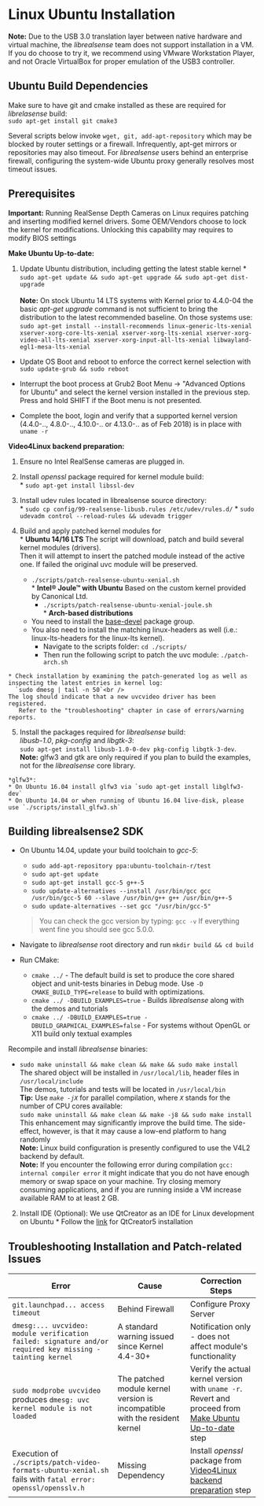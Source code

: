# Linux Ubuntu Installation

**Note:** Due to the USB 3.0 translation layer between native hardware and virtual machine, the *librealsense* team does not support installation in a VM. If you do choose to try it, we recommend using VMware Workstation Player, and not Oracle VirtualBox for proper emulation of the USB3 controller.

## Ubuntu Build Dependencies

Make sure to have git and cmake installed as these are required for *librelasense* build:  
  `sudo apt-get install git cmake3`

Several scripts below invoke `wget, git, add-apt-repository` which may be blocked by router settings or a firewall. Infrequently, apt-get mirrors or repositories may also timeout. For *librealsense* users behind an enterprise firewall, configuring the system-wide Ubuntu proxy generally resolves most timeout issues.

## Prerequisites
**Important:** Running RealSense Depth Cameras on Linux requires patching and inserting modified kernel drivers. Some OEM/Vendors choose to lock the kernel for modifications. Unlocking this capability may requires to modify BIOS settings

  **Make Ubuntu Up-to-date:**  
  1. Update Ubuntu distribution, including getting the latest stable kernel
    * `sudo apt-get update && sudo apt-get upgrade && sudo apt-get dist-upgrade`<br />  
    **Note:** On stock Ubuntu 14 LTS systems with Kernel prior to 4.4.0-04 the basic *apt-get upgrade* command is not sufficient to bring the distribution to the latest recommended baseline. On those systems use: `sudo apt-get install --install-recommends linux-generic-lts-xenial xserver-xorg-core-lts-xenial xserver-xorg-lts-xenial xserver-xorg-video-all-lts-xenial xserver-xorg-input-all-lts-xenial libwayland-egl1-mesa-lts-xenial `<br />  

  * Update OS Boot and reboot to enforce the correct kernel selection with `sudo update-grub && sudo reboot`<br />

  * Interrupt the boot process at Grub2 Boot Menu -> "Advanced Options for Ubuntu" and select the kernel version installed in the previous step. Press and hold SHIFT if the Boot menu is not presented.
  * Complete the boot, login and verify that a supported kernel version (4.4.0-.., 4.8.0-.., 4.10.0-.. or 4.13.0-.. as of Feb 2018) is in place with `uname -r`  


**Video4Linux backend preparation:**  
  1. Ensure no Intel RealSense cameras are plugged in.  

  2. Install *openssl* package required for kernel module build:<br />
    * `sudo apt-get install libssl-dev`<br />

  3. Install udev rules located in librealsense source directory:<br />
    * `sudo cp config/99-realsense-libusb.rules /etc/udev/rules.d/`
    * `sudo udevadm control --reload-rules && udevadm trigger`

  4. Build and apply patched kernel modules for <br />
    * **Ubuntu 14/16 LTS**
      The script will download, patch and build several kernel modules (drivers).<br />
      Then it will attempt to insert the patched module instead of the active one. If failed
      the original uvc module will be preserved.
      * `./scripts/patch-realsense-ubuntu-xenial.sh`<br />
    * **Intel® Joule™ with Ubuntu**
      Based on the custom kernel provided by Canonical Ltd.
        * `./scripts/patch-realsense-ubuntu-xenial-joule.sh`<br />
    * **Arch-based distributions**
      * You need to install the [base-devel](https://www.archlinux.org/groups/x86_64/base-devel/) package group.
      * You also need to install the matching linux-headers as well (i.e.: linux-lts-headers for the linux-lts kernel).<br />
        * Navigate to the scripts folder: `cd ./scripts/`<br />
        * Then run the following script to patch the uvc module: `./patch-arch.sh`<br />

    * Check installation by examining the patch-generated log as well as inspecting the latest entries in kernel log:
      `sudo dmesg | tail -n 50`<br />
    The log should indicate that a new uvcvideo driver has been registered.  
       Refer to the "troubleshooting" chapter in case of errors/warning reports.

  5. Install the packages required for *librealsense* build:  
    *libusb-1.0*, *pkg-config* and *libgtk-3*:  
    `sudo apt-get install libusb-1.0-0-dev pkg-config libgtk-3-dev`.  
    **Note:** glfw3 and gtk are only required if you plan to build the examples, not for the *librealsense* core library.

    *glfw3*:
    * On Ubuntu 16.04 install glfw3 via `sudo apt-get install libglfw3-dev`
    * On Ubuntu 14.04 or when running of Ubuntu 16.04 live-disk, please use `./scripts/install_glfw3.sh`

## Building librealsense2 SDK
  * On Ubuntu 14.04, update your build toolchain to *gcc-5*:
    * `sudo add-apt-repository ppa:ubuntu-toolchain-r/test`
    * `sudo apt-get update`
    * `sudo apt-get install gcc-5 g++-5`
    * `sudo update-alternatives --install /usr/bin/gcc gcc /usr/bin/gcc-5 60 --slave /usr/bin/g++ g++ /usr/bin/g++-5`
    * `sudo update-alternatives --set gcc "/usr/bin/gcc-5"`

    > You can check the gcc version by typing: `gcc -v`
    > If everything went fine you should see gcc 5.0.0.


  * Navigate to *librealsense* root directory and run `mkdir build && cd build`<br />
  * Run CMake:
    * `cmake ../` - The default build is set to produce the core shared object and unit-tests binaries in Debug mode. Use `-D CMAKE_BUILD_TYPE=release` to build with optimizations.<br />
    * `cmake ../ -DBUILD_EXAMPLES=true` - Builds *librealsense* along with the demos and tutorials<br />
    * `cmake ../ -DBUILD_EXAMPLES=true -DBUILD_GRAPHICAL_EXAMPLES=false` - For systems without OpenGL or X11 build only textual examples<br />

  Recompile and install *librealsense* binaries:<br />
  * `sudo make uninstall && make clean && make && sudo make install`<br />
  The shared object will be installed in `/usr/local/lib`, header files in `/usr/local/include`<br />
  The demos, tutorials and tests will be located in `/usr/local/bin`<br />
  **Tip:** Use *`make -jX`* for parallel compilation, where *`X`* stands for the number of CPU cores available:<br />  `sudo make uninstall && make clean && make -j8 && sudo make install`<br />
  This enhancement may significantly improve the build time. The side-effect, however, is that it may cause a low-end platform to hang randomly<br />
  **Note:** Linux build configuration is presently configured to use the V4L2 backend by default.<br />
  **Note:** If you encounter the following error during compilation `gcc: internal compiler error` it might indicate that you do not have enough memory or swap space on your machine. Try closing memory consuming applications, and if you are running inside a VM increase available RAM to at least 2 GB.

  2. Install IDE (Optional):
    We use QtCreator as an IDE for Linux development on Ubuntu
    * Follow the  [link](https://wiki.qt.io/Install_Qt_5_on_Ubuntu) for QtCreator5 installation


## Troubleshooting Installation and Patch-related Issues

Error    |      Cause   | Correction Steps |
-------- | ------------ | ---------------- |
`git.launchpad... access timeout` | Behind Firewall | Configure Proxy Server |
`dmesg:... uvcvideo: module verification failed: signature and/or required key missing - tainting kernel` | A standard warning issued since Kernel 4.4-30+ | Notification only - does not affect module's functionality |
`sudo modprobe uvcvideo` produces `dmesg: uvc kernel module is not loaded` | The patched module kernel version is incompatible with the resident kernel | Verify the actual kernel version with `uname -r`.<br />Revert and proceed from [Make Ubuntu Up-to-date](#make-ubuntu-up-to-date) step |
Execution of `./scripts/patch-video-formats-ubuntu-xenial.sh`  fails with `fatal error: openssl/opensslv.h` | Missing Dependency | Install *openssl* package from [Video4Linux backend preparation](#video4linux-backend-preparation) step |
